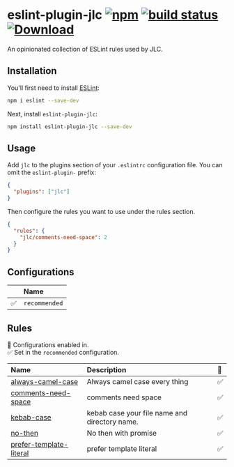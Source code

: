 # eslint-plugin-jlc [![npm](https://img.shields.io/npm/v/eslint-plugin-jlc.svg)](https://www.npmjs.com/package/eslint-plugin-jlc) [![build status](https://github.com/zengxiaoluan/eslint-plugin-jlc/actions/workflows/node.js.yml/badge.svg?branch=main)](https://github.com/zengxiaoluan/eslint-plugin-jlc/actions/workflows/node.js.yml) [![Download](https://img.shields.io/npm/dm/eslint-plugin-jlc)](https://www.npmjs.com/package/eslint-plugin-jlc)

An opinionated collection of ESLint rules used by JLC.

## Installation

You'll first need to install [ESLint](https://eslint.org/):

```sh
npm i eslint --save-dev
```

Next, install `eslint-plugin-jlc`:

```sh
npm install eslint-plugin-jlc --save-dev
```

## Usage

Add `jlc` to the plugins section of your `.eslintrc` configuration file. You can omit the `eslint-plugin-` prefix:

```json
{
  "plugins": ["jlc"]
}
```

Then configure the rules you want to use under the rules section.

```json
{
  "rules": {
    "jlc/comments-need-space": 2
  }
}
```

## Configurations

<!-- begin auto-generated configs list -->

|    | Name          |
| :- | :------------ |
| ✅  | `recommended` |

<!-- end auto-generated configs list -->

## Rules

<!-- begin auto-generated rules list -->

💼 Configurations enabled in.\
✅ Set in the `recommended` configuration.

| Name                                                             | Description                                   | 💼 |
| :--------------------------------------------------------------- | :-------------------------------------------- | :- |
| [always-camel-case](docs/rules/always-camel-case.md)             | Always camel case every thing                 | ✅  |
| [comments-need-space](docs/rules/comments-need-space.md)         | comments need space                           | ✅  |
| [kebab-case](docs/rules/kebab-case.md)                           | kebab case your file name and directory name. | ✅  |
| [no-then](docs/rules/no-then.md)                                 | No then with promise                          | ✅  |
| [prefer-template-literal](docs/rules/prefer-template-literal.md) | prefer template literal                       | ✅  |

<!-- end auto-generated rules list -->

